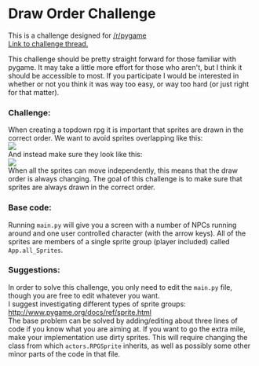 # Draw Order Challenge
This is a challenge designed for [/r/pygame](https://www.reddit.com/r/pygame/)  
[Link to challenge thread.](https://www.reddit.com/r/pygame/comments/3de4ng/challenge_drawing_in_the_right_order/)

This challenge should be pretty straight forward for those familiar with pygame.  It may take a little more effort for those who aren't, but I think it should be accessible to most.  If you participate I would be interested in whether or not you think it was way too easy, or way too hard (or just right for that matter).

### Challenge:  
When creating a topdown rpg it is important that sprites are drawn in the correct order.  We want to avoid sprites overlapping like this:  
<img src="http://i.imgur.com/woOsQFA.png" />  
And instead make sure they look like this:  
<img src="http://i.imgur.com/nUeFu4G.png" />  
When all the sprites can move independently, this means that the draw order is always changing.  The goal of this challenge is to make sure that sprites are always drawn in the correct order.


### Base code:    
Running `main.py` will give you a screen with a number of NPCs running around and one user controlled character (with the arrow keys).   All of the sprites are members of a single sprite group (player included) called `App.all_Sprites`.  


### Suggestions:    
In order to solve this challenge, you only need to edit the `main.py` file, though you are free to edit whatever you want.  
I suggest investigating different types of sprite groups:  
http://www.pygame.org/docs/ref/sprite.html  
The base problem can be solved by adding/editing about three lines of code if you know what you are aiming at.  If you want to go the extra mile, make your implementation use dirty sprites.  This will require changing the class from which `actors.RPGSprite` inherits, as well as possibly some other minor parts of the code in that file.

